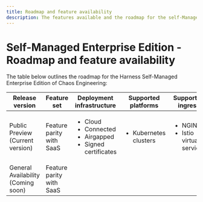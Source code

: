 ```yaml
---
title: Roadmap and feature availability
description: The features available and the roadmap for the self-Managed Enterprise edition of Harness Chaos Engineering.
---
```



# Self-Managed Enterprise Edition - Roadmap and feature availability

The table below outlines the roadmap for the Harness Self-Managed Enterprise Edition of Chaos Engineering:

| **Release version**| **Feature set** | **Deployment infrastructure** | **Supported platforms** | **Supported ingress** |
| --- | --- | --- | --- | --- |
| Public Preview (Current version)| Feature parity with SaaS | <ul><li> Cloud</li><li>Connected</li><li>Airgapped</li><li>Signed certificates</li></ul> | <ul><li>Kubernetes clusters</li></ul> | <ul><li>NGINX</li><li>Istio virtual services</li></ul> |
| General Availability (Coming soon)| Feature parity with SaaS | 
